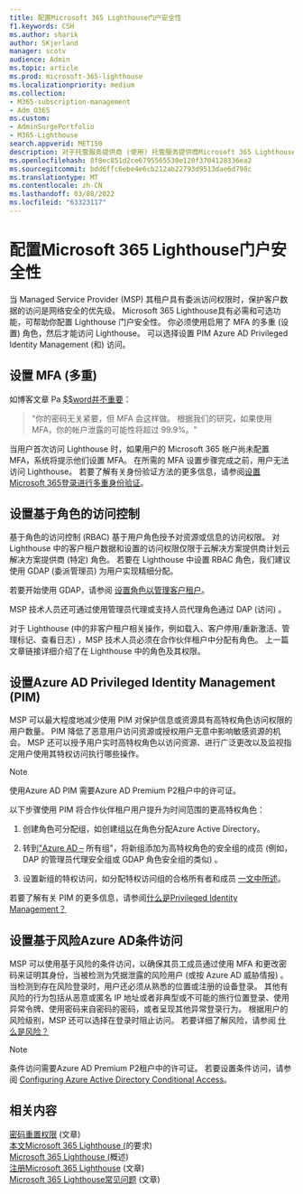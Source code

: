 ```yaml
---
title: 配置Microsoft 365 Lighthouse门户安全性
f1.keywords: CSH
ms.author: sharik
author: SKjerland
manager: scotv
audience: Admin
ms.topic: article
ms.prod: microsoft-365-lighthouse
ms.localizationpriority: medium
ms.collection:
- M365-subscription-management
- Adm_O365
ms.custom:
- AdminSurgePortfolio
- M365-Lighthouse
search.appverid: MET150
description: 对于托管服务提供商 (使用) 托管服务提供商Microsoft 365 Lighthouse，了解如何配置门户安全性。
ms.openlocfilehash: 8f8ec851d2ce6795565530e120f3704128336ea2
ms.sourcegitcommit: bdd6ffc6ebe4e6cb212ab22793d9513dae6d798c
ms.translationtype: MT
ms.contentlocale: zh-CN
ms.lasthandoff: 03/08/2022
ms.locfileid: "63323117"
---
```

# <a name="configure-microsoft-365-lighthouse-portal-security"></a>配置Microsoft 365 Lighthouse门户安全性

当 Managed Service Provider (MSP) 其租户具有委派访问权限时，保护客户数据的访问是网络安全的优先级。 Microsoft 365 Lighthouse具有必需和可选功能，可帮助你配置 Lighthouse 门户安全性。 你必须使用启用了 MFA 的多重 (设置) 角色，然后才能访问 Lighthouse。 可以选择设置 PIM Azure AD Privileged Identity Management (和) 访问。

## <a name="set-up-multifactor-authentication-mfa"></a>设置 MFA (多重) 

如博客文章 Pa [$$word并不重要](https://techcommunity.microsoft.com/t5/azure-active-directory-identity/your-pa-word-doesn-t-matter/ba-p/731984)：

> "你的密码无关紧要，但 MFA 会这样做。 根据我们的研究，如果使用 MFA，你的帐户泄露的可能性将超过 99.9%。"

当用户首次访问 Lighthouse 时，如果用户的 Microsoft 365 帐户尚未配置 MFA，系统将提示他们设置 MFA。 在所需的 MFA 设置步骤完成之前，用户无法访问 Lighthouse。 若要了解有关身份验证方法的更多信息，请参阅[设置Microsoft 365登录进行多重身份验证](https://support.microsoft.com/office/ace1d096-61e5-449b-a875-58eb3d74de14)。

## <a name="set-up-role-based-access-control"></a>设置基于角色的访问控制

基于角色的访问控制 (RBAC) 基于用户角色授予对资源或信息的访问权限。 对 Lighthouse 中的客户租户数据和设置的访问权限仅限于云解决方案提供商计划云解决方案提供商 (特定) 角色。 若要在 Lighthouse 中设置 RBAC 角色，我们建议使用 GDAP (委派管理员) 为用户实现精细分配。

若要开始使用 GDAP，请参阅 [设置角色以管理客户租户](m365-lighthouse-set-up-roles.md)。

MSP 技术人员还可通过使用管理员代理或支持人员代理角色通过 DAP (访问) 。

对于 Lighthouse (中的非客户租户相关操作，例如载入、客户停用/重新激活、管理标记、查看日志) ，MSP 技术人员必须在合作伙伴租户中分配有角色。 上一篇文章链接详细介绍了在 Lighthouse 中的角色及其权限。

## <a name="set-up-azure-ad-privileged-identity-management-pim"></a>设置Azure AD Privileged Identity Management (PIM) 

MSP 可以最大程度地减少使用 PIM 对保护信息或资源具有高特权角色访问权限的用户数量。 PIM 降低了恶意用户访问资源或授权用户无意中影响敏感资源的机会。 MSP 还可以授予用户实时高特权角色以访问资源、进行广泛更改以及监视指定用户使用其特权访问执行哪些操作。 

> [!NOTE]
> 使用Azure AD PIM 需要Azure AD Premium P2租户中的许可证。

以下步骤使用 PIM 将合作伙伴租户用户提升为时间范围的更高特权角色：

1. 创建角色可分配组，如创建组[以](/azure/active-directory/roles/groups-create-eligible)在角色分配Azure Active Directory。

2. 转到["Azure AD –](https://portal.azure.com/#blade/Microsoft_AAD_IAM/GroupsManagementMenuBlade/AllGroups) 所有组"，将新组添加为高特权角色的安全组的成员 (例如，DAP 的管理员代理安全组或 GDAP 角色安全组的类似) 。

3. 设置新组的特权访问，如分配特权访问组的合格所有者和成员 [一文中所述](/azure/active-directory/privileged-identity-management/groups-assign-member-owner)。

若要了解有关 PIM 的更多信息，请参阅[什么是Privileged Identity Management？](/azure/active-directory/privileged-identity-management/pim-configure)

## <a name="set-up-risk-based-azure-ad-conditional-access"></a>设置基于风险Azure AD条件访问

MSP 可以使用基于风险的条件访问，以确保其员工成员通过使用 MFA 和更改密码来证明其身份，当被检测为凭据泄露的风险用户 (或按 Azure AD 威胁情报) 。 当检测到存在风险登录时，用户还必须从熟悉的位置或注册的设备登录。 其他有风险的行为包括从恶意或匿名 IP 地址或者非典型或不可能的旅行位置登录、使用异常令牌、使用密码来自密码的密码，或者呈现其他异常登录行为。 根据用户的风险级别，MSP 还可以选择在登录时阻止访问。 若要详细了解风险，请参阅 [什么是风险？](/azure/active-directory/identity-protection/concept-identity-protection-risks) 

> [!NOTE]
> 条件访问需要Azure AD Premium P2租户中的许可证。 若要设置条件访问，请参阅 [Configuring Azure Active Directory Conditional Access](/appcenter/general/configuring-aad-conditional-access)。

## <a name="related-content"></a>相关内容

[密码重置权限](/azure/active-directory/roles/permissions-reference#password-reset-permissions) (文章) \
[本文Microsoft 365 Lighthouse (](m365-lighthouse-requirements.md)的要求) \
[Microsoft 365 Lighthouse (](m365-lighthouse-overview.md)概述) \
[注册Microsoft 365 Lighthouse](m365-lighthouse-sign-up.md) (文章) \
[Microsoft 365 Lighthouse常见问题](m365-lighthouse-faq.yml) (文章) 